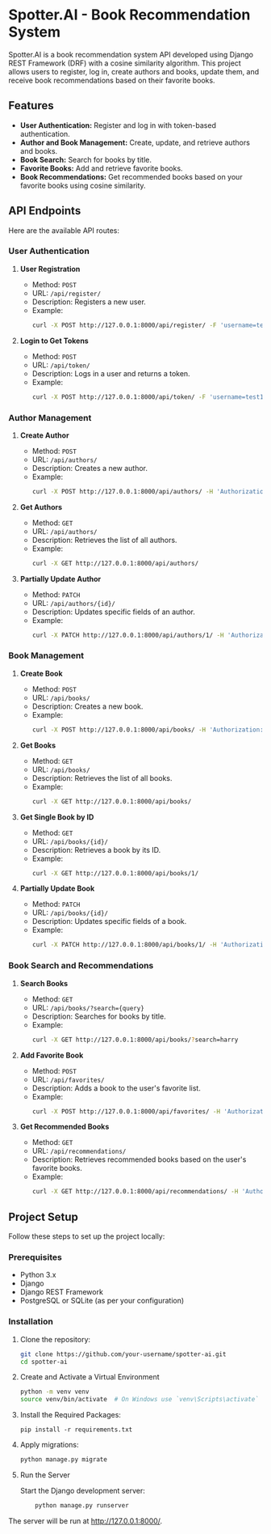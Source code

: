 # Spotter.AI - Book Recommendation System

Spotter.AI is a book recommendation system API developed using Django REST Framework (DRF) with a cosine similarity algorithm. This project allows users to register, log in, create authors and books, update them, and receive book recommendations based on their favorite books.

## Features

- **User Authentication:** Register and log in with token-based authentication.
- **Author and Book Management:** Create, update, and retrieve authors and books.
- **Book Search:** Search for books by title.
- **Favorite Books:** Add and retrieve favorite books.
- **Book Recommendations:** Get recommended books based on your favorite books using cosine similarity.

## API Endpoints

Here are the available API routes:

### User Authentication

1. **User Registration**
   - Method: `POST`
   - URL: `/api/register/`
   - Description: Registers a new user.
   - Example: 
     ```bash
     curl -X POST http://127.0.0.1:8000/api/register/ -F 'username=test1234' -F 'password=Test@123'
     ```

2. **Login to Get Tokens**
   - Method: `POST`
   - URL: `/api/token/`
   - Description: Logs in a user and returns a token.
   - Example:
     ```bash
     curl -X POST http://127.0.0.1:8000/api/token/ -F 'username=test1234' -F 'password=Test@123'
     ```

### Author Management

1. **Create Author**
   - Method: `POST`
   - URL: `/api/authors/`
   - Description: Creates a new author.
   - Example:
     ```bash
     curl -X POST http://127.0.0.1:8000/api/authors/ -H 'Authorization: Bearer <your_token>' -F 'name=J K Rowling'
     ```

2. **Get Authors**
   - Method: `GET`
   - URL: `/api/authors/`
   - Description: Retrieves the list of all authors.
   - Example:
     ```bash
     curl -X GET http://127.0.0.1:8000/api/authors/
     ```

3. **Partially Update Author**
   - Method: `PATCH`
   - URL: `/api/authors/{id}/`
   - Description: Updates specific fields of an author.
   - Example:
     ```bash
     curl -X PATCH http://127.0.0.1:8000/api/authors/1/ -H 'Authorization: Bearer <your_token>' -F 'name=Ms.JK.Rowling'
     ```

### Book Management

1. **Create Book**
   - Method: `POST`
   - URL: `/api/books/`
   - Description: Creates a new book.
   - Example:
     ```bash
     curl -X POST http://127.0.0.1:8000/api/books/ -H 'Authorization: Bearer <your_token>' -F 'title=Harry potter 1' -F 'author=1' -F 'description=wizards book' -F 'published_date=2020-09-12'
     ```

2. **Get Books**
   - Method: `GET`
   - URL: `/api/books/`
   - Description: Retrieves the list of all books.
   - Example:
     ```bash
     curl -X GET http://127.0.0.1:8000/api/books/
     ```

3. **Get Single Book by ID**
   - Method: `GET`
   - URL: `/api/books/{id}/`
   - Description: Retrieves a book by its ID.
   - Example:
     ```bash
     curl -X GET http://127.0.0.1:8000/api/books/1/
     ```

4. **Partially Update Book**
   - Method: `PATCH`
   - URL: `/api/books/{id}/`
   - Description: Updates specific fields of a book.
   - Example:
     ```bash
     curl -X PATCH http://127.0.0.1:8000/api/books/1/ -H 'Authorization: Bearer <your_token>' -F 'description=wizards book reloaded'
     ```

### Book Search and Recommendations

1. **Search Books**
   - Method: `GET`
   - URL: `/api/books/?search={query}`
   - Description: Searches for books by title.
   - Example:
     ```bash
     curl -X GET http://127.0.0.1:8000/api/books/?search=harry
     ```

2. **Add Favorite Book**
   - Method: `POST`
   - URL: `/api/favorites/`
   - Description: Adds a book to the user's favorite list.
   - Example:
     ```bash
     curl -X POST http://127.0.0.1:8000/api/favorites/ -H 'Authorization: Bearer <your_token>' -F 'book_id=1'
     ```

3. **Get Recommended Books**
   - Method: `GET`
   - URL: `/api/recommendations/`
   - Description: Retrieves recommended books based on the user's favorite books.
   - Example:
     ```bash
     curl -X GET http://127.0.0.1:8000/api/recommendations/ -H 'Authorization: Bearer <your_token>'
     ```

## Project Setup

Follow these steps to set up the project locally:

### Prerequisites

- Python 3.x
- Django
- Django REST Framework
- PostgreSQL or SQLite (as per your configuration)

### Installation

1. Clone the repository:

   ```bash
   git clone https://github.com/your-username/spotter-ai.git
   cd spotter-ai

2. Create and Activate a Virtual Environment

    ```bash
    python -m venv venv
    source venv/bin/activate  # On Windows use `venv\Scripts\activate`
3. Install the Required Packages:

    ```
    pip install -r requirements.txt
4. Apply migrations:

   ```bash
   python manage.py migrate
6. Run the Server

    Start the Django development server:
    ```bash
        python manage.py runserver
The server will be run at http://127.0.0.1:8000/.